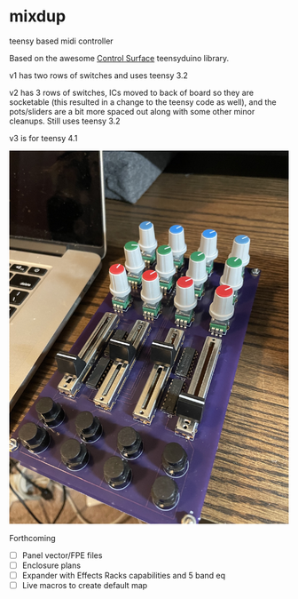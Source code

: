 # mixdup
teensy based midi controller

Based on the awesome [Control Surface](https://github.com/tttapa/Control-Surface) teensyduino library.

v1 has two rows of switches and uses teensy 3.2

v2 has 3 rows of switches, ICs moved to back of board so they are socketable (this resulted in a change to the teensy code as well), and the pots/sliders are a bit more spaced out along with some other minor cleanups. Still uses teensy 3.2

v3 is for teensy 4.1

![](https://github.com/mbroers/mixdup/blob/master/v1/mixdup_v1.jpg)

Forthcoming
- [ ] Panel vector/FPE files
- [ ] Enclosure plans
- [ ] Expander with Effects Racks capabilities and 5 band eq
- [ ] Live macros to create default map
